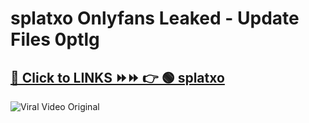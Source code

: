 
 # splatxo Onlyfans Leaked - Update Files 0ptlg

## <h2><a href="https://clipsfans.com/splatxo&ref=git">🔗 Click to LINKS ⏩⏩ 👉 🟢 splatxo </a></h2>

<a href="https://clipsfans.com/splatxo&ref=git" rel="nofollow" data-target="animated-image.originalLink"><img src="https://i.ibb.co.com/xMMVF88/686577567.gif" alt="Viral Video Original" style="max-width: 100%; display: inline-block;" data-target="animated-image.originalImage"></a>

